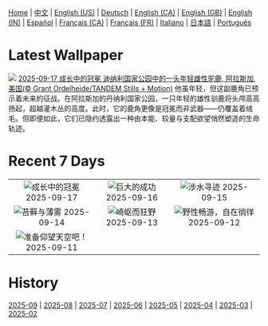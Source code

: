 [Home](../README.md) | [中文](zh-CN.md) | [English (US)](en-US.md) | [Deutsch](de-DE.md) | [English (CA)](en-CA.md) | [English (GB)](en-GB.md) | [English (IN)](en-IN.md) | [Español](es-ES.md) | [Français (CA)](fr-CA.md) | [Français (FR)](fr-FR.md) | [Italiano](it-IT.md) | [日本語](ja-JP.md) | [Português](pt-BR.md)

# Latest Wallpaper
![](https://www.bing.com/th?id=OHR.YoungMoose_ZH-CN4639410217_UHD.jpg)
[2025-09-17 成长中的冠冕 迪纳利国家公园中的一头年轻雄性驼鹿, 阿拉斯加, 美国(© Grant Ordelheide/TANDEM Stills + Motion)](https://www.bing.com/th?id=OHR.YoungMoose_ZH-CN4639410217_UHD.jpg)
他虽年轻，但这副鹿角已预示着未来的征战。在阿拉斯加的丹纳利国家公园，一只年轻的雄性驯鹿将头颅高高扬起，超越灌木丛的高度。此时，它的鹿角更像是冠冕而非武器——仍覆盖着绒毛。但即便如此，它们已隐约透露出一种由本能、较量与支配欲望悄然塑造的生命轨迹。

# Recent 7 Days
|  |  |  |
|:---:|:---:|:---:|
| ![](https://www.bing.com/th?id=OHR.YoungMoose_ZH-CN4639410217_400x240.jpg "成长中的冠冕") 2025-09-17 | ![](https://www.bing.com/th?id=OHR.OzoneEarth_ZH-CN0993915980_400x240.jpg "巨大的成功") 2025-09-16 | ![](https://www.bing.com/th?id=OHR.Echasse_ZH-CN0670369582_400x240.jpg "涉水寻迹") 2025-09-15 |
| ![](https://www.bing.com/th?id=OHR.HohWaterfall_ZH-CN0297269806_400x240.jpg "苔藓与薄雾") 2025-09-14 | ![](https://www.bing.com/th?id=OHR.PointReyesSeashore_ZH-CN0076789582_400x240.jpg "崎岖而狂野") 2025-09-13 | ![](https://www.bing.com/th?id=OHR.SpinnerDolphins_ZH-CN9731341241_400x240.jpg "野性畅游，自在徜徉") 2025-09-12 |
| ![](https://www.bing.com/th?id=OHR.ExtremaduraJamon_ZH-CN1559355133_400x240.jpg "准备仰望天空吧！") 2025-09-11 |  |  |

# History
[2025-09](../archives/wallpaper/zh-CN/w_2025_09.md) | [2025-08](../archives/wallpaper/zh-CN/w_2025_08.md) | [2025-07](../archives/wallpaper/zh-CN/w_2025_07.md) | [2025-06](../archives/wallpaper/zh-CN/w_2025_06.md) | [2025-05](../archives/wallpaper/zh-CN/w_2025_05.md) | [2025-04](../archives/wallpaper/zh-CN/w_2025_04.md) | [2025-03](../archives/wallpaper/zh-CN/w_2025_03.md) | [2025-02](../archives/wallpaper/zh-CN/w_2025_02.md)
